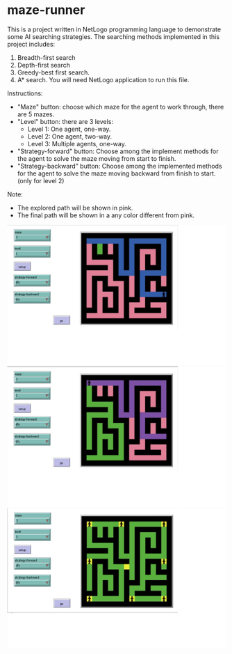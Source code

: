 # maze-runner

This is a project written in NetLogo programming language to demonstrate some AI searching strategies.
The searching methods implemented in this project includes:
1. Breadth-first search
2. Depth-first search
3. Greedy-best first search.
4. A* search.
You will need NetLogo application to run this file.

Instructions: 
- "Maze" button: choose which maze for the agent to work through, there are 5 mazes.
- "Level" button: there are 3 levels:
    + Level 1: One agent, one-way.
    + Level 2: One agent, two-way.
    + Level 3: Multiple agents, one-way.
- "Strategy-forward" button: Choose among the implement methods for the agent to solve the maze moving
from start to finish.
- "Strategy-backward" button: Choose among the implemented methods for the agent to solve the maze moving
backward from finish to start. (only for level 2)

Note:
- The explored path will be shown in pink.
- The final path will be shown in a any color different from pink.

![alt text](https://github.com/hnton211/maze-runner/blob/main/Demos/level_1.jpg)
![alt text](https://github.com/hnton211/maze-runner/blob/main/Demos/level_2.jpg)
![alt text](https://github.com/hnton211/maze-runner/blob/main/Demos/level_3.jpg)

